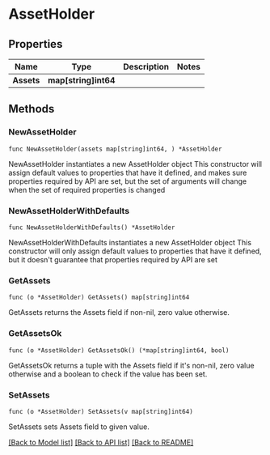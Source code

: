 # AssetHolder

## Properties

Name | Type | Description | Notes
------------ | ------------- | ------------- | -------------
**Assets** | **map[string]int64** |  | 

## Methods

### NewAssetHolder

`func NewAssetHolder(assets map[string]int64, ) *AssetHolder`

NewAssetHolder instantiates a new AssetHolder object
This constructor will assign default values to properties that have it defined,
and makes sure properties required by API are set, but the set of arguments
will change when the set of required properties is changed

### NewAssetHolderWithDefaults

`func NewAssetHolderWithDefaults() *AssetHolder`

NewAssetHolderWithDefaults instantiates a new AssetHolder object
This constructor will only assign default values to properties that have it defined,
but it doesn't guarantee that properties required by API are set

### GetAssets

`func (o *AssetHolder) GetAssets() map[string]int64`

GetAssets returns the Assets field if non-nil, zero value otherwise.

### GetAssetsOk

`func (o *AssetHolder) GetAssetsOk() (*map[string]int64, bool)`

GetAssetsOk returns a tuple with the Assets field if it's non-nil, zero value otherwise
and a boolean to check if the value has been set.

### SetAssets

`func (o *AssetHolder) SetAssets(v map[string]int64)`

SetAssets sets Assets field to given value.



[[Back to Model list]](../README.md#documentation-for-models) [[Back to API list]](../README.md#documentation-for-api-endpoints) [[Back to README]](../README.md)


